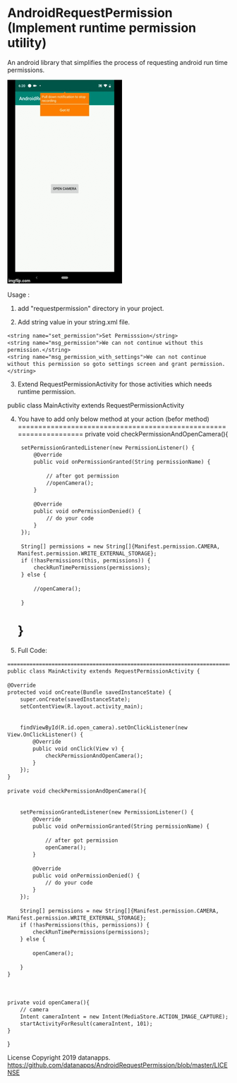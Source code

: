 # AndroidRequestPermission (Implement runtime permission utility)
An android library that simplifies the process of requesting android run time permissions.


![alt text](https://github.com/datanapps/AndroidRequestPermission/blob/master/screens/android_permission.gif)

Usage :

1. add "requestpermission" directory in your project.

2. Add string value in your string.xml file.


  <!-- Permission  -->
    <string name="set_permission">Set Permisssion</string>
    <string name="msg_permission">We can not continue without this permission.</string>
    <string name="msg_permission_with_settings">We can not continue without this permission so goto settings screen and grant permission.</string>


3. Extend RequestPermissionActivity for those activities which needs runtime permission. 

public class MainActivity extends RequestPermissionActivity 


4. You have to add only below method at your action (befor method)
===================================================================
private void checkPermissionAndOpenCamera(){

        setPermissionGrantedListener(new PermissionListener() {
            @Override
            public void onPermissionGranted(String permissionName) {

                // after got permission
                //openCamera();
            }

            @Override
            public void onPermissionDenied() {
                // do your code
            }
        });

        String[] permissions = new String[]{Manifest.permission.CAMERA, Manifest.permission.WRITE_EXTERNAL_STORAGE};
        if (!hasPermissions(this, permissions)) {
            checkRunTimePermissions(permissions);
        } else {

            //openCamera();

        }
    }
    =============================================================================
    
 5.  Full Code:
    
    =============================================================================
    public class MainActivity extends RequestPermissionActivity {

    @Override
    protected void onCreate(Bundle savedInstanceState) {
        super.onCreate(savedInstanceState);
        setContentView(R.layout.activity_main);


        findViewById(R.id.open_camera).setOnClickListener(new View.OnClickListener() {
            @Override
            public void onClick(View v) {
                checkPermissionAndOpenCamera();
            }
        });
    }

    private void checkPermissionAndOpenCamera(){


        setPermissionGrantedListener(new PermissionListener() {
            @Override
            public void onPermissionGranted(String permissionName) {

                // after got permission
                openCamera();
            }

            @Override
            public void onPermissionDenied() {
                // do your code
            }
        });

        String[] permissions = new String[]{Manifest.permission.CAMERA, Manifest.permission.WRITE_EXTERNAL_STORAGE};
        if (!hasPermissions(this, permissions)) {
            checkRunTimePermissions(permissions);
        } else {

            openCamera();

        }
    }



    private void openCamera(){
        // camera
        Intent cameraIntent = new Intent(MediaStore.ACTION_IMAGE_CAPTURE);
        startActivityForResult(cameraIntent, 101);
    }
}



License Copyright 2019 datanapps.
https://github.com/datanapps/AndroidRequestPermission/blob/master/LICENSE


